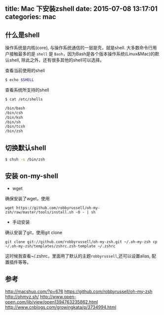 title: Mac 下安装zshell
date: 2015-07-08 13:17:01
categories: mac
---

## 什么是shell
操作系统是内核(core), 与操作系统通信的一层是壳，就是shell.
大多数命令行用户接触最多的是 `shell` 是 `Bash`，因为Bash是各个版本操作系统(Linux&Mac)的默认shell,  除此之外，还有很多其他的shell可以选择。

查看当前使用的shell
```bash
$ echo $SHELL
```

查看系统所支持的shell
```bash
$ cat /etc/shells

/bin/bash
/bin/csh
/bin/ksh
/bin/sh
/bin/tcsh
/bin/zsh
```

## 切换默认shell
```bash
$ chsh -s /bin/zsh
```

## 安装 on-my-shell
- wget

确保安装了wget，使用

`wget https://github.com/robbyrussell/oh-my-zsh/raw/master/tools/install.sh -O - | sh`

- 手动安装

确认安装了git，使用git clone

`git clone git://github.com/robbyrussell/oh-my-zsh.git ~/.oh-my-zsh cp ~/.oh-my-zsh/templates/zshrc.zsh-template ~/.zshrc`

这时候我查看~/.zshrc，里面用了默认的主题`robbyrussell`,还可以设置alias, 配置插件等等。

## 参考
http://macshuo.com/?p=676
https://github.com/robbyrussell/oh-my-zsh
http://ohmyz.sh/
http://www.open-open.com/lib/view/open1394763235862.html
http://www.cnblogs.com/growingkata/p/3734994.html